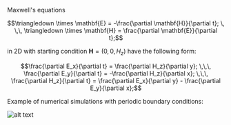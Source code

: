 Maxwell's equations
```math
\triangledown \times \mathbf{E} = -\frac{\partial \mathbf{H}}{\partial t}; \, \,\, \triangledown \times \mathbf{H} = \frac{\partial \mathbf{E}}{\partial t};
```

in 2D with starting condition $\mathbf{H} = (0, 0, H_z)$ have the following form:

```math
\frac{\partial E_x}{\partial t} = \frac{\partial H_z}{\partial y}; \,\,\, \frac{\partial E_y}{\partial t} = -\frac{\partial H_z}{\partial x}; \,\,\, \frac{\partial H_z}{\partial t} = \frac{\partial E_x}{\partial y} - \frac{\partial E_y}{\partial x};
```
Example of numerical simulations with periodic boundary conditions:

![alt text](https://github.com/danis-b/Maxwell_2D/blob/main/animation.gif)
